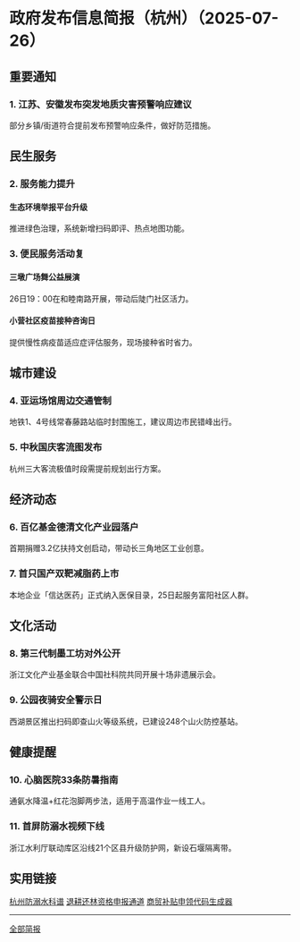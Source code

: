 

# 政府发布信息简报（杭州）（2025-07-26）

## 重要通知
### 1. 江苏、安徽发布突发地质灾害预警响应建议
部分乡镇/街道符合提前发布预警响应条件，做好防范措施。

## 民生服务
### 2. 服务能力提升
#### 生态环境举报平台升级
推进绿色治理，系统新增扫码即评、热点地图功能。

### 3. 便民服务活动复
#### 三墩广场舞公益展演
26日19：00在和睦南路开展，带动后陡门社区活力。

#### 小营社区疫苗接种咨询日
提供慢性病疫苗适应症评估服务，现场接种省时省力。

## 城市建设
### 4. 亚运场馆周边交通管制
地铁1、4号线常春藤路站临时封围施工，建议周边市民错峰出行。

### 5. 中秋国庆客流图发布
杭州三大客流极值时段需提前规划出行方案。

## 经济动态
### 6. 百亿基金德清文化产业园落户
首期捐赠3.2亿扶持文创启动，带动长三角地区工业创意。

### 7. 首只国产双靶减脂药上市
本地企业「信达医药」正式纳入医保目录，25日起服务富阳社区人群。

## 文化活动
### 8. 第三代制墨工坊对外公开
浙江文化产业基金联合中国社科院共同开展十场非遗展示会。

### 9. 公园夜骑安全警示日
西湖景区推出扫码即查山火等级系统，已建设248个山火防控基站。

## 健康提醒
### 10. 心脑医院33条防暑指南
通氨水降温+红花泡脚两步法，适用于高温作业一线工人。

### 11. 首屏防溺水视频下线
浙江水利厅联动库区沿线21个区县升级防护网，新设石堰隔离带。

## 实用链接
[杭州防溺水科谱](链接1) [退耕还林资格申报通道](链接2) [商贸补贴申领代码生成器](链接3)

---
[全部简报](../Table.md)